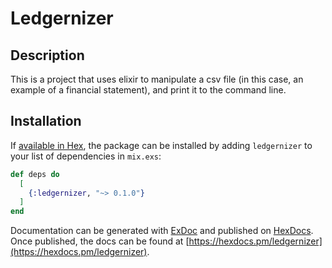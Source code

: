 # Ledgernizer

## Description
This is a project that uses elixir to manipulate a csv file (in this case, an example of a financial statement), and print it to the command line.  

## Installation

If [available in Hex](https://hex.pm/docs/publish), the package can be installed
by adding `ledgernizer` to your list of dependencies in `mix.exs`:

```elixir
def deps do
  [
    {:ledgernizer, "~> 0.1.0"}
  ]
end
```

Documentation can be generated with [ExDoc](https://github.com/elixir-lang/ex_doc)
and published on [HexDocs](https://hexdocs.pm). Once published, the docs can
be found at [https://hexdocs.pm/ledgernizer](https://hexdocs.pm/ledgernizer).
